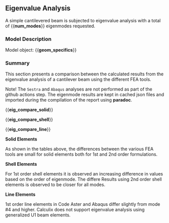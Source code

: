 ## Eigenvalue Analysis

A simple cantilevered beam is subjected to eigenvalue analysis with a total of 
{{__num_modes__}} eigenmodes requested.


### Model Description

Model object: {{__geom_specifics__}}

### Summary

This section presents a comparison between the calculated results from the 
eigenvalue analysis of a cantilever beam using the different FEA tools. 

Note! The `Sestra` and `Abaqus` analyses are not performed as part of the github actions step. The
eigenmode results are kept in cached json files and imported during the compilation of the report using __paradoc__.


{{__eig_compare_solid__}}


{{__eig_compare_shell__}}


{{__eig_compare_line__}}



**Solid Elements**

As shown in the tables above, the differences between the various FEA tools are small for 
solid elements both for 1st and 2nd order formulations.

**Shell Elements**

For 1st order shell elements it is observed an increasing difference in values based on 
the order of eigenmode. The differe
Results using 2nd order shell elements is observed to be closer for all modes.

**Line Elements**

1st order line elements in Code Aster and Abaqus differ slightly from mode #4 and higher.
Calculix does not support eigenvalue analysis using generalized U1 beam elements.
